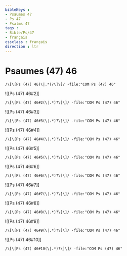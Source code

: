 ```yaml
---
bibleKeys : 
- Psaumes 47
- Ps 47
- Psalms 47
tags : 
- Bible/Ps/47
- français
cssclass : français
direction : ltr
---
```


# Psaumes (47) 46

```query
/\[\[Ps (47) 46(\|.*)?\]\]/ -file:"COM Ps (47) 46"
```



![[Ps (47) 46#2]]

```query
/\[\[Ps (47) 46#2(\|.*)?\]\]/ -file:"COM Ps (47) 46"
```

![[Ps (47) 46#3]]

```query
/\[\[Ps (47) 46#3(\|.*)?\]\]/ -file:"COM Ps (47) 46"
```

![[Ps (47) 46#4]]

```query
/\[\[Ps (47) 46#4(\|.*)?\]\]/ -file:"COM Ps (47) 46"
```

![[Ps (47) 46#5]]

```query
/\[\[Ps (47) 46#5(\|.*)?\]\]/ -file:"COM Ps (47) 46"
```

![[Ps (47) 46#6]]

```query
/\[\[Ps (47) 46#6(\|.*)?\]\]/ -file:"COM Ps (47) 46"
```

![[Ps (47) 46#7]]

```query
/\[\[Ps (47) 46#7(\|.*)?\]\]/ -file:"COM Ps (47) 46"
```

![[Ps (47) 46#8]]

```query
/\[\[Ps (47) 46#8(\|.*)?\]\]/ -file:"COM Ps (47) 46"
```

![[Ps (47) 46#9]]

```query
/\[\[Ps (47) 46#9(\|.*)?\]\]/ -file:"COM Ps (47) 46"
```

![[Ps (47) 46#10]]

```query
/\[\[Ps (47) 46#10(\|.*)?\]\]/ -file:"COM Ps (47) 46"
```

